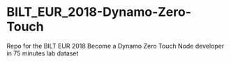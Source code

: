 # BILT_EUR_2018-Dynamo-Zero-Touch

Repo for the BILT EUR 2018 Become a Dynamo Zero Touch Node developer in 75 minutes lab dataset

